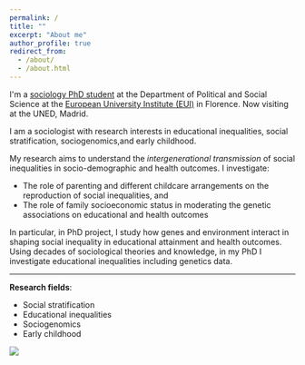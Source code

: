 ```yaml
---
permalink: /
title: ""
excerpt: "About me"
author_profile: true
redirect_from: 
  - /about/
  - /about.html
---
```




I'm a [sociology PhD student](https://www.eui.eu/people?id=gaia-ghirardi) at the Department of Political and Social Science at the [European University Institute (EUI)](https://www.eui.eu/en/academic-units/political-and-social-sciences) in Florence. Now visiting at the UNED, Madrid.  

I am a sociologist with research interests in educational inequalities, social stratification, sociogenomics,and early childhood. 

My research aims to understand the *intergenerational transmission* of social inequalities in socio-demographic and health outcomes. I investigate: 
* The role of parenting and different childcare arrangements on the reproduction of social inequalities, and
* The role of family socioeconomic status in moderating the genetic associations on educational and health outcomes  

In particular, in PhD project, I study how genes and environment interact in shaping social inequality in educational attainment and health outcomes. Using decades of sociological theories and knowledge, in my PhD I investigate educational inequalities including genetics data. 



---

**Research fields**:   
* Social stratification
* Educational inequalities
* Sociogenomics
* Early childhood

  

![](http://gaiaghirardi.github.io/images/bybike1.jpeg)



